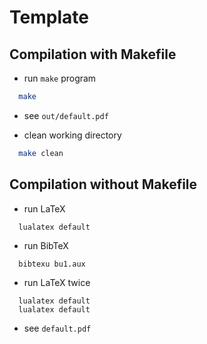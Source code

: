 # Template

## Compilation with Makefile

- run `make` program

``` bash
  make
```

- see `out/default.pdf` 

- clean working directory

```bash
  make clean
```

## Compilation without Makefile

- run LaTeX

```
  lualatex default
```

- run BibTeX

```
  bibtexu bu1.aux
```

- run LaTeX twice

```
  lualatex default
  lualatex default
```

- see `default.pdf`

